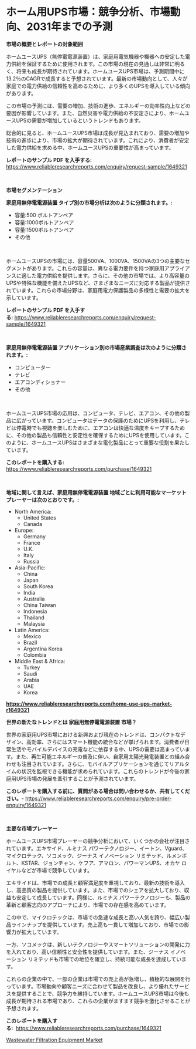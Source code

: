 <p><h1>ホーム用UPS市場：競争分析、市場動向、2031年までの予測</h1></p><p><strong>市場の概要とレポートの対象範囲</strong></p>
<p><p>ホームユースUPS（無停電電源装置）は、家庭用電気機器や機器への安定した電力供給を保証するために使用されます。この市場の現在の見通しは非常に明るく、将来も成長が期待されています。ホームユースUPS市場は、予測期間中に13.2％のCAGRで成長すると予想されています。最新の市場動向として、人々が家庭での電力供給の信頼性を高めるために、より多くのUPSを導入している傾向があります。</p><p>この市場の予測には、需要の増加、技術の進歩、エネルギーの効率性向上などの要因が影響しています。また、自然災害や電力供給の不安定さにより、ホームユースUPSの需要が増加しているというトレンドもあります。</p><p>総合的に見ると、ホームユースUPS市場は成長が見込まれており、需要の増加や技術の進歩により、市場の拡大が期待されています。これにより、消費者が安定した電力供給を求める中、ホームユースUPSの重要性が高まっています。</p></p>
<p><strong>レポートのサンプル PDF を入手する:</strong> <a href="https://www.reliableresearchreports.com/enquiry/request-sample/1649321">https://www.reliableresearchreports.com/enquiry/request-sample/1649321</a></p>
<p>&nbsp;</p>
<p><strong>市場セグメンテーション</strong></p>
<p><strong>家庭用無停電電源装置 タイプ別の市場分析は次のように分類されます。:</strong></p>
<p><ul><li>容量:500 ボルトアンペア</li><li>容量:1000ボルトアンペア</li><li>容量:1500ボルトアンペア</li><li>その他</li></ul></p>
<p>&nbsp;</p>
<p><p>ホームユースUPSの市場には、容量500VA、1000VA、1500VAの3つの主要なセグメントがあります。これらの容量は、異なる電力要件を持つ家庭用アプライアンスに適した電力供給を提供します。さらに、その他の市場では、より高容量のUPSや特殊な機能を備えたUPSなど、さまざまなニーズに対応する製品が提供されています。これらの市場分野は、家庭用電力保護製品の多様性と需要の拡大を示しています。</p></p>
<p><strong>レポートのサンプル PDF を入手する:</strong>&nbsp;<a href="https://www.reliableresearchreports.com/enquiry/request-sample/1649321">https://www.reliableresearchreports.com/enquiry/request-sample/1649321</a></p>
<p>&nbsp;</p>
<p><strong> 家庭用無停電電源装置 アプリケーション別の市場産業調査は次のように分類されます。:</strong></p>
<p><ul><li>コンピューター</li><li>テレビ</li><li>エアコンディショナー</li><li>その他</li></ul></p>
<p>&nbsp;</p>
<p><p>ホームユースUPS市場の応用は、コンピュータ、テレビ、エアコン、その他の製品に広がっています。コンピュータはデータの保護のためにUPSを利用し、テレビは停電時でも視聴を楽しむために、エアコンは快適な温度をキープするために、その他の製品も信頼性と安定性を確保するためにUPSを使用しています。このように、ホームユースUPSはさまざまな電化製品にとって重要な役割を果たしています。</p></p>
<p><strong>このレポートを購入する:</strong>&nbsp; <a href="https://www.reliableresearchreports.com/purchase/1649321">https://www.reliableresearchreports.com/purchase/1649321</a></p>
<p>&nbsp;</p>
<p><strong>地域に関して言えば、家庭用無停電電源装置 地域ごとに利用可能なマーケットプレーヤーは次のとおりです。:</strong></p>
<p><ul>
    <li>
        North America:
        <ul>
            <li>United States</li>
            <li>Canada</li>
        </ul>
    </li>
    <li>
        Europe:
        <ul>
            <li>Germany</li>
            <li>France</li>
            <li>U.K.</li>
            <li>Italy</li>
            <li>Russia</li>
        </ul>
    </li>
    <li>
        Asia-Pacific:
        <ul>
            <li>China</li>
            <li>Japan</li>
            <li>South Korea</li>
            <li>India</li>
            <li>Australia</li>
            <li>China Taiwan</li>
            <li>Indonesia</li>
            <li>Thailand</li>
            <li>Malaysia</li>
        </ul>
    </li>
    <li>
        Latin America:
        <ul>
            <li>Mexico</li>
            <li>Brazil</li>
            <li>Argentina Korea</li>
            <li>Colombia</li>
        </ul>
    </li>
    <li>
        Middle East & Africa:
        <ul>
            <li>Turkey</li>
            <li>Saudi</li>
            <li>Arabia</li>
            <li>UAE</li>
            <li>Korea</li>
        </ul>
    </li>
    </ul></p>
<p><strong><a href="https://www.reliableresearchreports.com/home-use-ups-market-r1649321">https://www.reliableresearchreports.com/home-use-ups-market-r1649321</a></strong>&nbsp;</p>
<p><strong>世界の新たなトレンドとは 家庭用無停電電源装置 市場？</strong></p>
<p><p>世界の家庭用UPS市場における新興および現在のトレンドは、コンパクトなデザイン、高効率、さらにはスマート機能の統合などが挙げられます。消費者が日常生活やモバイルデバイスの充電などに依存する中、UPSの需要は高まっています。また、再生可能エネルギーの普及に伴い、自家用太陽光発電装置との組み合わせも注目されています。さらに、モバイルアプリケーションを通じてリアルタイムの状況を監視できる機能が求められています。これらのトレンドが今後の家庭用UPS市場の発展を牽引することが予測されています。</p></p>
<p><strong>このレポートを購入する前に、質問がある場合は問い合わせるか、共有してください。</strong>- <a href="https://www.reliableresearchreports.com/enquiry/pre-order-enquiry/1649321">https://www.reliableresearchreports.com/enquiry/pre-order-enquiry/1649321</a></p>
<p>&nbsp;</p>
<p><strong>主要な市場プレーヤー</strong></p>
<p><p>ホームユースUPS市場プレーヤーの競争分析において、いくつかの会社が注目されています。エキサイド、ルミナス パワーテクノロジー、イートン、Vguard、マイクロテック、ソコメック、ジーナス イノベーション リミテッド、ルメンボルト、KSTAR、ジョンチャン、ケフア、アマロン、パワーマンUPS、オカヤ ロイヤルなどが市場で競争しています。 </p><p>エキサイドは、市場での成長と顧客満足度を重視しており、最新の技術を導入し、高品質の製品を提供しています。また、市場でのシェアを拡大しており、収益も安定して成長しています。同様に、ルミナス パワーテクノロジーも、製品の革新と顧客志向のアプローチにより、市場での存在感を高めています。 </p><p>この中で、マイクロテックは、市場での急速な成長と高い人気を誇り、幅広い製品ラインナップを提供しています。売上高も一貫して増加しており、市場での影響力が拡大しています。 </p><p>一方、ソコメックは、新しいテクノロジーやスマートソリューションの開発に力を入れており、高い信頼性と安全性を提供しています。また、ジーナス イノベーション リミテッドも市場での地位を確立し、持続可能な成長を達成しています。</p><p>これらの企業の中で、一部の企業は市場での売上高が急増し、積極的な展開を行っています。市場動向や顧客ニーズに合わせて製品を改良し、より優れたサービスを提供することで、競争力を維持しています。ホームユースUPS市場は今後も成長が期待される市場であり、これらの企業がますます競争を激化させることが予想されます。</p></p>
<p><strong>このレポートを購入する:</strong>&nbsp;&nbsp;<a href="https://www.reliableresearchreports.com/purchase/1649321">https://www.reliableresearchreports.com/purchase/1649321</a></p>
<p><p><a href="https://github.com/kathiaseamanalvaradovlprc2h/Market-Research-Report-List-2/blob/main/wastewater-filtration-equipment-market.md">Wastewater Filtration Equipment Market</a></p></p>